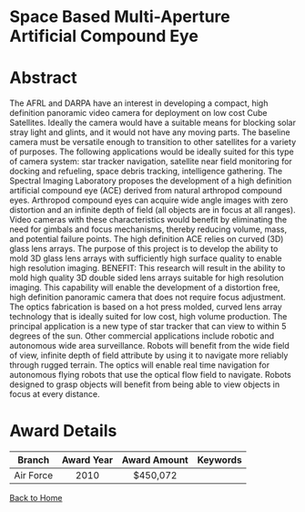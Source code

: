 
Space Based Multi-Aperture Artificial Compound Eye
==================================================

# Abstract


The AFRL and DARPA have an interest in developing a compact, high definition panoramic video camera for deployment on low cost Cube Satellites.  Ideally the camera would have a suitable means for blocking solar stray light and glints, and it would not have any moving parts.  The baseline camera must be versatile enough to transition to other satellites for a variety of purposes.  The following applications would be ideally suited for this type of camera system:  star tracker navigation, satellite near field monitoring for docking and refueling, space debris tracking, intelligence gathering.     The Spectral Imaging Laboratory proposes the development of a high definition artificial compound eye (ACE) derived from natural arthropod compound eyes.  Arthropod compound eyes can acquire wide angle images with zero distortion and an infinite depth of field (all objects are in focus at all ranges).  Video cameras with these characteristics would benefit by eliminating the need for gimbals and focus mechanisms, thereby reducing volume, mass, and potential failure points.     The high definition ACE relies on curved (3D) glass lens arrays.  The purpose of this project is to develop the ability to mold 3D glass lens arrays with sufficiently high surface quality to enable high resolution imaging.  BENEFIT:  This research will result in the ability to mold high quality 3D double sided lens arrays suitable for high resolution imaging.  This capability will enable the development of a distortion free, high definition panoramic camera that does not require focus adjustment.  The optics fabrication is based on a hot press molded, curved lens array technology that is ideally suited for low cost, high volume production.  The principal application is a new type of star tracker that can view to within 5 degrees of the sun.  Other commercial applications include robotic and autonomous wide area surveillance.  Robots will benefit from the wide field of view, infinite depth of field attribute by using it to navigate more reliably through rugged terrain.  The optics will enable real time navigation for autonomous flying robots that use the optical flow field to navigate.  Robots designed to grasp objects will benefit from being able to view objects in focus at every distance.  

# Award Details

|Branch|Award Year|Award Amount|Keywords|
| :---: | :---: | :---: | :---: |
|Air Force|2010|$450,072||
  
  


[Back to Home](https://github.com/chrischow/dod_sbir_awards#82)